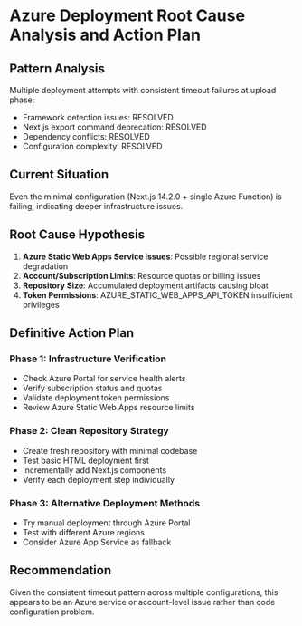 # Azure Deployment Root Cause Analysis and Action Plan

## Pattern Analysis
Multiple deployment attempts with consistent timeout failures at upload phase:
- Framework detection issues: RESOLVED
- Next.js export command deprecation: RESOLVED  
- Dependency conflicts: RESOLVED
- Configuration complexity: RESOLVED

## Current Situation
Even the minimal configuration (Next.js 14.2.0 + single Azure Function) is failing, indicating deeper infrastructure issues.

## Root Cause Hypothesis
1. **Azure Static Web Apps Service Issues**: Possible regional service degradation
2. **Account/Subscription Limits**: Resource quotas or billing issues
3. **Repository Size**: Accumulated deployment artifacts causing bloat
4. **Token Permissions**: AZURE_STATIC_WEB_APPS_API_TOKEN insufficient privileges

## Definitive Action Plan

### Phase 1: Infrastructure Verification
- Check Azure Portal for service health alerts
- Verify subscription status and quotas
- Validate deployment token permissions
- Review Azure Static Web Apps resource limits

### Phase 2: Clean Repository Strategy  
- Create fresh repository with minimal codebase
- Test basic HTML deployment first
- Incrementally add Next.js components
- Verify each deployment step individually

### Phase 3: Alternative Deployment Methods
- Try manual deployment through Azure Portal
- Test with different Azure regions
- Consider Azure App Service as fallback

## Recommendation
Given the consistent timeout pattern across multiple configurations, this appears to be an Azure service or account-level issue rather than code configuration problem.